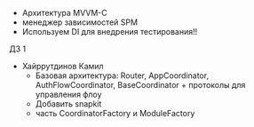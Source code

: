 - Архитектура MVVM-C
- менеджер зависимостей SPM
- Используем DI для внедрения тестирования!!

ДЗ 1
 - Хайррутдинов Камил
   - Базовая архитектура: Router, AppCoordinator, AuthFlowCoordinator, BaseCoordinator + протоколы для управления флоу
   - Добавить snapkit
   - часть CoordinatorFactory и ModuleFactory
